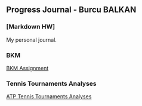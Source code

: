 ## Progress Journal - Burcu BALKAN
### [Markdown HW]
My personal journal.

### BKM
[BKM Assignment](https://pjournal.github.io/mef03-balkanburcu/BKM.html)

### Tennis Tournaments Analyses
[ATP Tennis Tournaments Analyses](https://pjournal.github.io/mef03-balkanburcu/ATP_tennis.html)
